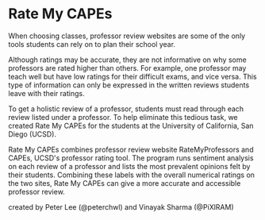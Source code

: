 # Rate My CAPEs

When choosing classes, professor review websites are some of the only tools students can rely on to plan their school year.

Although ratings may be accurate, they are not informative on why some professors are rated higher than others. For example, one professor may teach well but have low ratings for their difficult exams, and vice versa. This type of information can only be expressed in the written reviews students leave with their ratings.

To get a holistic review of a professor, students must read through each review listed under a professor. To help eliminate this tedious task, we created Rate My CAPEs for the students at the University of California, San Diego (UCSD).

Rate My CAPEs combines professor review website RateMyProfessors and CAPEs, UCSD's professor rating tool. The program runs sentiment analysis on each review of a professor and lists the most prevalent opinions felt by their students. Combining these labels with the overall numerical ratings on the two sites, Rate My CAPEs can give a more accurate and accessible professor review.


created by Peter Lee (@peterchwl) and Vinayak Sharma (@PiXlRAM)
